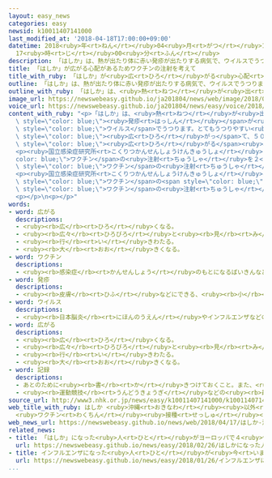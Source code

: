```yaml
---
layout: easy_news
categories: easy
newsid: k10011407141000
last_modified_at: '2018-04-18T17:00:00+09:00'
datetime: 2018<ruby>年<rt>ねん</rt></ruby>04<ruby>月<rt>がつ</rt></ruby>18<ruby>日<rt>にち</rt></ruby>
  17<ruby>時<rt>じ</rt></ruby>00<ruby>分<rt>ふん</rt></ruby>
description: 「はしか」は、熱が出たり体に赤い発疹が出たりする病気で、ウイルスでうつります。
title: 「はしか」が広がる心配があるためワクチンの注射を考えて
title_with_ruby: 「はしか」が<ruby>広<rt>ひろ</rt></ruby>がる<ruby>心配<rt>しんぱい</rt></ruby>があるためワクチンの<ruby>注射<rt>ちゅうしゃ</rt></ruby>を<ruby>考<rt>かんが</rt></ruby>えて
outline: 「はしか」は、熱が出たり体に赤い発疹が出たりする病気で、ウイルスでうつります。
outline_with_ruby: 「はしか」は、<ruby>熱<rt>ねつ</rt></ruby>が<ruby>出<rt>で</rt></ruby>たり<ruby>体<rt>からだ</rt></ruby>に<ruby>赤<rt>あか</rt></ruby>い<ruby>発疹<rt>はっしん</rt></ruby>が<ruby>出<rt>で</rt></ruby>たりする<ruby>病気<rt>びょうき</rt></ruby>で、ウイルスでうつります。
image_url: https://newswebeasy.github.io/ja201804/news/web/image/2018/04/17/K10011407141_1804171751_1804171800_01_02.jpg
voice_url: https://newswebeasy.github.io/ja201804/news/easy/voice/2018/04/18/k10011407141000.mp4
content_with_ruby: "<p>「はしか」は、<ruby>熱<rt>ねつ</rt></ruby>が<ruby>出<rt>で</rt></ruby>たり<ruby>体<rt>からだ</rt></ruby>に<ruby>赤<rt>あか</rt></ruby>い<span\
  \ style=\"color: blue;\"><ruby>発疹<rt>はっしん</rt></ruby></span>が<ruby>出<rt>で</rt></ruby>たりする<ruby>病気<rt>びょうき</rt></ruby>で、<span\
  \ style=\"color: blue;\">ウイルス</span>でうつります。とてもうつりやすい<ruby>病気<rt>びょうき</rt></ruby>で、<ruby>沖縄県<rt>おきなわけん</rt></ruby>では、３<ruby>月<rt>がつ</rt></ruby>に<ruby>台湾<rt>たいわん</rt></ruby>から<ruby>旅行<rt>りょこう</rt></ruby>に<ruby>来<rt>き</rt></ruby>た<ruby>人<rt>ひと</rt></ruby>から<span\
  \ style=\"color: blue;\"><ruby>広<rt>ひろ</rt></ruby>がっ</span>て、５０<ruby>人<rt>にん</rt></ruby><ruby>以上<rt>いじょう</rt></ruby>がはしかになりました。はしかは<ruby>日本<rt>にっぽん</rt></ruby>のほかの<ruby>場所<rt>ばしょ</rt></ruby>に<span\
  \ style=\"color: blue;\"><ruby>広<rt>ひろ</rt></ruby>がる</span><ruby>心配<rt>しんぱい</rt></ruby>があります。</p>\n\
  <p><ruby>国立感染症研究所<rt>こくりつかんせんしょうけんきゅうしょ</rt></ruby>によると、はしかにならないためには、<span style=\"\
  color: blue;\">ワクチン</span>の<ruby>注射<rt>ちゅうしゃ</rt></ruby>を２<ruby>回<rt>かい</rt></ruby><ruby>受<rt>う</rt></ruby>けることが<ruby>大切<rt>たいせつ</rt></ruby>です。１９９０<ruby>年<rt>ねん</rt></ruby>４<ruby>月<rt>がつ</rt></ruby>からあとに<ruby>生<rt>う</rt></ruby>まれた<ruby>人<rt>ひと</rt></ruby>は、<ruby>子<rt>こ</rt></ruby>どものときに<span\
  \ style=\"color: blue;\">ワクチン</span>の<ruby>注射<rt>ちゅうしゃ</rt></ruby>を２<ruby>回<rt>かい</rt></ruby><ruby>受<rt>う</rt></ruby>けています。しかしその<ruby>前<rt>まえ</rt></ruby>に<ruby>生<rt>う</rt></ruby>まれた<ruby>人<rt>ひと</rt></ruby>は、１<ruby>回<rt>かい</rt></ruby>だけ<ruby>受<rt>う</rt></ruby>けた<ruby>人<rt>ひと</rt></ruby>や１<ruby>回<rt>かい</rt></ruby>も<ruby>受<rt>う</rt></ruby>けていない<ruby>人<rt>ひと</rt></ruby>もいます。</p>\n\
  <p><ruby>国立感染症研究所<rt>こくりつかんせんしょうけんきゅうしょ</rt></ruby>は、<ruby>自分<rt>じぶん</rt></ruby>の<span\
  \ style=\"color: blue;\">ワクチン</span>の<span style=\"color: blue;\"><ruby>記録<rt>きろく</rt></ruby></span>をチェックして、<ruby>必要<rt>ひつよう</rt></ruby>な<ruby>人<rt>ひと</rt></ruby>は<span\
  \ style=\"color: blue;\">ワクチン</span>の<ruby>注射<rt>ちゅうしゃ</rt></ruby>を<ruby>考<rt>かんが</rt></ruby>えてほしいと<ruby>言<rt>い</rt></ruby>っています。</p>\n\
  <p></p>\n<p></p>"
words:
- word: 広がる
  descriptions:
  - <ruby><rb>広</rb><rt>ひろ</rt></ruby>くなる。
  - <ruby><rb>広々</rb><rt>ひろびろ</rt></ruby>と<ruby><rb>見</rb><rt>み</rt></ruby>わたせる。
  - <ruby><rb>行</rb><rt>い</rt></ruby>きわたる。
  - <ruby><rb>大</rb><rt>おお</rt></ruby>きくなる。
- word: ワクチン
  descriptions:
  - <ruby><rb>感染症</rb><rt>かんせんしょう</rt></ruby>のもとになるばいきんなどから<ruby><rb>作</rb><rt>つく</rt></ruby>った<ruby><rb>薬</rb><rt>くすり</rt></ruby>。これを<ruby><rb>接種</rb><rt>せっしゅ</rt></ruby>して、その<ruby><rb>感染症</rb><rt>かんせんしょう</rt></ruby>にかからないようにする。
- word: 発疹
  descriptions:
  - <ruby><rb>皮膚</rb><rt>ひふ</rt></ruby>などにできる、<ruby><rb>小</rb><rt>ちい</rt></ruby>さなふきでもの。ほっしん。
- word: ウイルス
  descriptions:
  - <ruby><rb>日本脳炎</rb><rt>にほんのうえん</rt></ruby>やインフルエンザなどの<ruby><rb>病気</rb><rt>びょうき</rt></ruby>を<ruby><rb>起</rb><rt>お</rt></ruby>こす、ふつうの<ruby><rb>顕微鏡</rb><rt>けんびきょう</rt></ruby>では<ruby><rb>見</rb><rt>み</rt></ruby>えないような、<ruby><rb>非常</rb><rt>ひじょう</rt></ruby>に<ruby><rb>小</rb><rt>ちい</rt></ruby>さな<ruby><rb>生物</rb><rt>せいぶつ</rt></ruby>。ビールス。
- word: 広がる
  descriptions:
  - <ruby><rb>広</rb><rt>ひろ</rt></ruby>くなる。
  - <ruby><rb>広々</rb><rt>ひろびろ</rt></ruby>と<ruby><rb>見</rb><rt>み</rt></ruby>わたせる。
  - <ruby><rb>行</rb><rt>い</rt></ruby>きわたる。
  - <ruby><rb>大</rb><rt>おお</rt></ruby>きくなる。
- word: 記録
  descriptions:
  - あとのために<ruby><rb>書</rb><rt>か</rt></ruby>きつけておくこと。また、<ruby><rb>書</rb><rt>か</rt></ruby>きつけたもの。
  - <ruby><rb>運動競技</rb><rt>うんどうきょうぎ</rt></ruby>などの<ruby><rb>最高</rb><rt>さいこう</rt></ruby>の<ruby><rb>成績</rb><rt>せいせき</rt></ruby>。レコード。
source_url: http://www3.nhk.or.jp/news/easy/k10011407141000/k10011407141000.html
web_title_with_ruby: はしか <ruby>沖縄<rt>おきなわ</rt></ruby><ruby>以外<rt>いがい</rt></ruby>に<ruby>拡大<rt>かくだい</rt></ruby>のおそれ
  <ruby>ワクチン<rt>わくちん</rt></ruby><ruby>接種<rt>せっしゅ</rt></ruby><ruby>検討<rt>けんとう</rt></ruby>を<ruby>呼<rt>よ</rt></ruby>びかけ
web_news_url: https://newswebeasy.github.io/news/web/2018/04/17/はしか-沖縄以外に拡大のおそれ-ワクチン接種検討を呼びかけ
related_news:
- title: 「はしか」になった<ruby>人<rt>ひと</rt></ruby>がヨーロッパで４<ruby>倍<rt>ばい</rt></ruby>になる
  url: https://newswebeasy.github.io/news/easy/2018/02/26/はしかになった人がヨーロッパで4倍になる
- title: インフルエンザになった<ruby>人<rt>ひと</rt></ruby>が<ruby>今<rt>いま</rt></ruby>まででいちばん<ruby>多<rt>おお</rt></ruby>くなる
  url: https://newswebeasy.github.io/news/easy/2018/01/26/インフルエンザになった人が今まででいちばん多くなる
...
```

